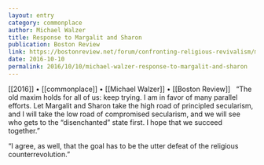 ```yaml
---
layout: entry
category: commonplace
author: Michael Walzer
title: Response to Margalit and Sharon
publication: Boston Review
link: https://bostonreview.net/forum/confronting-religious-revivalism/michael-walzer-try-try-again
date: 2016-10-10
permalink: 2016/10/10/michael-walzer-response-to-margalit-and-sharon
---
```


[[2016]] • [[commonplace]] • [[Michael Walzer]] • [[Boston Review]]
 
“The old maxim holds for all of us: keep trying. I am in favor of many parallel efforts. Let Margalit and Sharon take the high road of principled secularism, and I will take the low road of compromised secularism, and we will see who gets to the “disenchanted” state first. I hope that we succeed together.”

“I agree, as well, that the goal has to be the utter defeat of the religious counterrevolution.”
